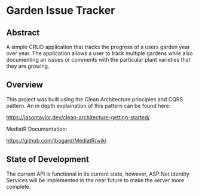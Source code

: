 # Garden Issue Tracker

## Abstract

A simple CRUD application that tracks the progress of a users garden year over year. The application allows a user to track multiple gardens while also documenting an issues or comments with the particular plant varieties that they are growing.

## Overview

This project was built using the Clean Architecture principles and CQRS pattern. An in depth explaination of this pattern can be found here:

<https://jasontaylor.dev/clean-architecture-getting-started/>

MediatR Documentation:

<https://github.com/jbogard/MediatR/wiki>

## State of Development

The current API is functional in its current state, however, ASP.Net Identity Services will be implemented in the near future to make the server more complete.
